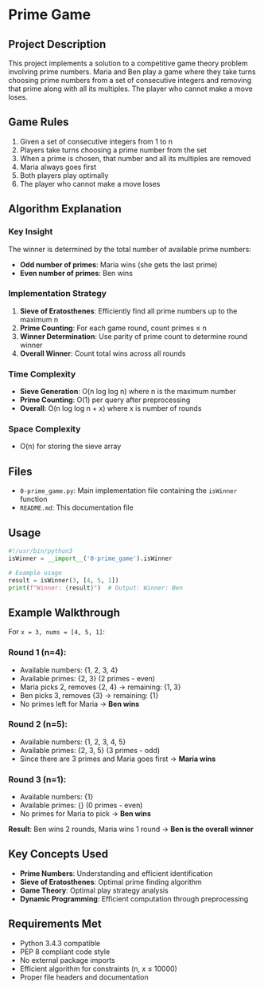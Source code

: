 # Prime Game

## Project Description

This project implements a solution to a competitive game theory problem involving prime numbers. Maria and Ben play a game where they take turns choosing prime numbers from a set of consecutive integers and removing that prime along with all its multiples. The player who cannot make a move loses.

## Game Rules

1. Given a set of consecutive integers from 1 to n
2. Players take turns choosing a prime number from the set
3. When a prime is chosen, that number and all its multiples are removed
4. Maria always goes first
5. Both players play optimally
6. The player who cannot make a move loses

## Algorithm Explanation

### Key Insight
The winner is determined by the total number of available prime numbers:
- **Odd number of primes**: Maria wins (she gets the last prime)
- **Even number of primes**: Ben wins

### Implementation Strategy

1. **Sieve of Eratosthenes**: Efficiently find all prime numbers up to the maximum n
2. **Prime Counting**: For each game round, count primes ≤ n
3. **Winner Determination**: Use parity of prime count to determine round winner
4. **Overall Winner**: Count total wins across all rounds

### Time Complexity
- **Sieve Generation**: O(n log log n) where n is the maximum number
- **Prime Counting**: O(1) per query after preprocessing
- **Overall**: O(n log log n + x) where x is number of rounds

### Space Complexity
- O(n) for storing the sieve array

## Files

- `0-prime_game.py`: Main implementation file containing the `isWinner` function
- `README.md`: This documentation file

## Usage

```python
#!/usr/bin/python3
isWinner = __import__('0-prime_game').isWinner

# Example usage
result = isWinner(3, [4, 5, 1])
print(f"Winner: {result}")  # Output: Winner: Ben
```

## Example Walkthrough

For `x = 3, nums = [4, 5, 1]`:

### Round 1 (n=4):
- Available numbers: {1, 2, 3, 4}
- Available primes: {2, 3} (2 primes - even)
- Maria picks 2, removes {2, 4} → remaining: {1, 3}
- Ben picks 3, removes {3} → remaining: {1}
- No primes left for Maria → **Ben wins**

### Round 2 (n=5):
- Available numbers: {1, 2, 3, 4, 5}
- Available primes: {2, 3, 5} (3 primes - odd)
- Since there are 3 primes and Maria goes first → **Maria wins**

### Round 3 (n=1):
- Available numbers: {1}
- Available primes: {} (0 primes - even)
- No primes for Maria to pick → **Ben wins**

**Result**: Ben wins 2 rounds, Maria wins 1 round → **Ben is the overall winner**

## Key Concepts Used

- **Prime Numbers**: Understanding and efficient identification
- **Sieve of Eratosthenes**: Optimal prime finding algorithm
- **Game Theory**: Optimal play strategy analysis
- **Dynamic Programming**: Efficient computation through preprocessing

## Requirements Met

- Python 3.4.3 compatible
- PEP 8 compliant code style
- No external package imports
- Efficient algorithm for constraints (n, x ≤ 10000)
- Proper file headers and documentation

